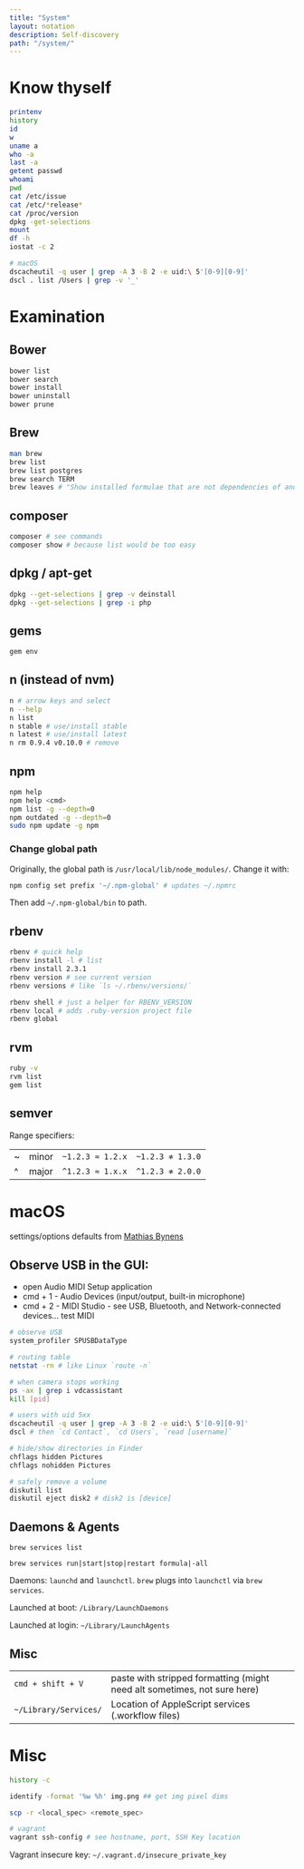 ```yaml
---
title: "System"
layout: notation
description: Self-discovery
path: "/system/"
---
```


# Know thyself

```sh
printenv
history
id
w
uname a
who -a
last -a
getent passwd
whoami
pwd
cat /etc/issue
cat /etc/*release*
cat /proc/version
dpkg -get-selections
mount
df -h
iostat -c 2

# macOS
dscacheutil -q user | grep -A 3 -B 2 -e uid:\ 5'[0-9][0-9]'
dscl . list /Users | grep -v '_'
```


# Examination

## Bower

```sh
bower list
bower search
bower install
bower uninstall
bower prune
```

## Brew

```sh
man brew
brew list
brew list postgres
brew search TERM
brew leaves # "Show installed formulae that are not dependencies of another installed formula."
```

## composer

```sh
composer # see commands
composer show # because list would be too easy
```

## dpkg / apt-get

```sh
dpkg --get-selections | grep -v deinstall
dpkg --get-selections | grep -i php
```

## gems

```sh
gem env
```

## n (instead of nvm)

```sh
n # arrow keys and select
n --help
n list
n stable # use/install stable
n latest # use/install latest
n rm 0.9.4 v0.10.0 # remove
```

## npm

```sh
npm help
npm help <cmd>
npm list -g --depth=0
npm outdated -g --depth=0
sudo npm update -g npm
```

### Change global path

Originally, the global path is `/usr/local/lib/node_modules/`. Change it with:

```sh
npm config set prefix '~/.npm-global' # updates ~/.npmrc
```

Then add `~/.npm-global/bin` to path.

## rbenv

```sh
rbenv # quick help
rbenv install -l # list
rbenv install 2.3.1
rbenv version # see current version
rbenv versions # like `ls ~/.rbenv/versions/`

rbenv shell # just a helper for RBENV_VERSION
rbenv local # adds .ruby-version project file
rbenv global
```

## rvm

```sh
ruby -v
rvm list
gem list
```

## semver

Range specifiers:

|||||
|-|-|-|-|
~ | minor | `~1.2.3 ≈ 1.2.x` | `~1.2.3 ≉ 1.3.0`
^ | major | `^1.2.3 ≈ 1.x.x` | `^1.2.3 ≉ 2.0.0`




# macOS

settings/options defaults from <a href="https://github.com/mathiasbynens/dotfiles/blob/master/.macos" target="_blank" alt="macOS options">Mathias Bynens</a> 

## Observe USB in the GUI:
- open Audio MIDI Setup application
- cmd + 1 - Audio Devices (input/output, built-in microphone)
- cmd + 2 - MIDI Studio - see USB, Bluetooth, and Network-connected devices... test MIDI

```sh
# observe USB
system_profiler SPUSBDataType

# routing table
netstat -rn # like Linux `route -n`

# when camera stops working
ps -ax | grep i vdcassistant
kill [pid]

# users with uid 5xx
dscacheutil -q user | grep -A 3 -B 2 -e uid:\ 5'[0-9][0-9]'
dscl # then `cd Contact`, `cd Users`, `read [username]`

# hide/show directories in Finder
chflags hidden Pictures
chflags nohidden Pictures

# safely remove a volume
diskutil list
diskutil eject disk2 # disk2 is [device]
```

## Daemons & Agents

`brew services list`

`brew services run|start|stop|restart formula|-all`

Daemons: `launchd` and `launchctl`. `brew` plugs into `launchctl` via `brew services`.

Launched at boot: `/Library/LaunchDaemons`

Launched at login: `~/Library/LaunchAgents`

## Misc

|||
|-|-|
`cmd + shift + V` | paste with stripped formatting (might need alt sometimes, not sure here)
`~/Library/Services/` | Location of AppleScript services (.workflow files)


# Misc

```sh
history -c

identify -format '%w %h' img.png ## get img pixel dims

scp -r <local_spec> <remote_spec>

# vagrant
vagrant ssh-config # see hostname, port, SSH Key location
```

Vagrant insecure key: `~/.vagrant.d/insecure_private_key`
